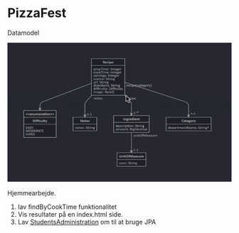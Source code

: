 # PizzaFest

Datamodel

![](https://github.com/dat18b/spring5-recipe-app-starter-files/blob/master/datamodel.png)


Hjemmearbejde.

1. lav findByCookTime funktionalitet
2. Vis resultater på en index.html side. 
3. Lav [StudentsAdministration](https://github.com/dat18b/StudentsAdministration) om til at bruge JPA
